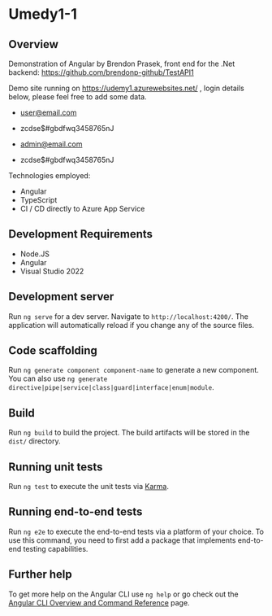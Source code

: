 # Umedy1-1

## Overview
Demonstration of Angular by Brendon Prasek, front end for the .Net backend: https://github.com/brendonp-github/TestAPI1

Demo site running on https://udemy1.azurewebsites.net/ , login details below, please feel free to add some data.

* user@email.com
* zcdse$#gbdfwq3458765nJ

* admin@email.com
* zcdse$#gbdfwq3458765nJ

Technologies employed:
* Angular
* TypeScript
* CI / CD directly to Azure App Service

## Development Requirements

* Node.JS
* Angular
* Visual Studio 2022

## Development server

Run `ng serve` for a dev server. Navigate to `http://localhost:4200/`. The application will automatically reload if you change any of the source files.

## Code scaffolding

Run `ng generate component component-name` to generate a new component. You can also use `ng generate directive|pipe|service|class|guard|interface|enum|module`.

## Build

Run `ng build` to build the project. The build artifacts will be stored in the `dist/` directory.

## Running unit tests

Run `ng test` to execute the unit tests via [Karma](https://karma-runner.github.io).

## Running end-to-end tests

Run `ng e2e` to execute the end-to-end tests via a platform of your choice. To use this command, you need to first add a package that implements end-to-end testing capabilities.

## Further help

To get more help on the Angular CLI use `ng help` or go check out the [Angular CLI Overview and Command Reference](https://angular.io/cli) page.
